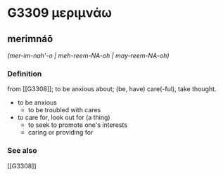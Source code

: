# G3309 μεριμνάω

## merimnáō

_(mer-im-nah'-o | meh-reem-NA-oh | may-reem-NA-oh)_

### Definition

from [[G3308]]; to be anxious about; (be, have) care(-ful), take thought.

- to be anxious
  - to be troubled with cares
- to care for, look out for (a thing)
  - to seek to promote one's interests
  - caring or providing for

### See also

[[G3308]]

